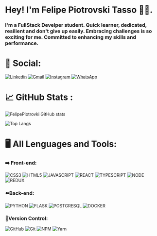 # Hey! I'm Felipe Piotrovski Tasso 👋🏼.

### I'm a FullStack Develper student. Quick learner, dedicated, resilient and don't give up easily. Embracing challenges is so exciting for me. Committed to enhancing my skills and performance.

#

# 📲 Social:
[![Linkedin](https://img.shields.io/badge/LinkedIn-0077B5?style=for-the-badge&logo=linkedin&logoColor=white)](https://www.linkedin.com/in/felipe-piotrovski-tasso-9b0526278/)
[![Gmail](    https://img.shields.io/badge/Gmail-D14836?style=for-the-badge&logo=gmail&logoColor=white)](mailto:felipepiotrovski@gmail.com)
[![Instagram](https://img.shields.io/badge/Instagram-E4405F?style=for-the-badge&logo=instagram&logoColor=white)](https://www.instagram.com/felipeptasso/)
[![WhatsApp](https://img.shields.io/badge/WhatsApp-25D366?style=for-the-badge&logo=whatsapp&logoColor=white)](https://wa.me/5548999308572)
 
# 📈 GitHub Stats :

![FelipePiotrovki GitHub stats](https://github-readme-stats.vercel.app/api?username=FelipePiotrovski&show_icons=true&theme=transparent)

![Top Langs](https://github-readme-stats.vercel.app/api/top-langs/?username=FelipePiotrovski&hide_progress=false&layout=compact&theme=transparent)

# 🖥️ All Lenguages and Tools:

### ➡️ Front-end:
![CSS3](https://img.shields.io/badge/CSS3-1572B6?style=for-the-badge&logo=css3&logoColor=white)
![HTML5](https://img.shields.io/badge/HTML5-E34F26?style=for-the-badge&logo=html5&logoColor=white)
![JAVASCRIPT](https://img.shields.io/badge/JavaScript-323330?style=for-the-badge&logo=javascript&logoColor=F7DF1E)
![REACT](https://img.shields.io/badge/React-20232A?style=for-the-badge&logo=react&logoColor=61DAFB)
![TYPESCRIPT](https://img.shields.io/badge/TypeScript-007ACC?style=for-the-badge&logo=typescript&logoColor=white)
![NODE](https://img.shields.io/badge/Node.js-43853D?style=for-the-badge&logo=node.js&logoColor=white)
![REDUX](https://github.com/FelipePiotrovski/FelipePiotrovski/assets/110311591/b886c884-4cef-4beb-b663-331fb32baf8d)


### ⬅️Back-end:
![PYTHON](https://img.shields.io/badge/Python-14354C?style=for-the-badge&logo=python&logoColor=white)
![FLASK](https://img.shields.io/badge/Flask-000000?style=for-the-badge&logo=flask&logoColor=white)
![POSTGRESQL](https://img.shields.io/badge/PostgreSQL-316192?style=for-the-badge&logo=postgresql&logoColor=white)
![DOCKER](https://img.shields.io/badge/docker-%230db7ed.svg?style=for-the-badge&logo=docker&logoColor=white)

### 🔹Version Control:
![GitHub](https://img.shields.io/badge/github-%23121011.svg?style=for-the-badge&logo=github&logoColor=white)
![Git](https://img.shields.io/badge/git-%23F05033.svg?style=for-the-badge&logo=git&logoColor=white)
![NPM](https://img.shields.io/badge/NPM-%23CB3837.svg?style=for-the-badge&logo=npm&logoColor=white)
![Yarn](https://img.shields.io/badge/yarn-%232C8EBB.svg?style=for-the-badge&logo=yarn&logoColor=white)











